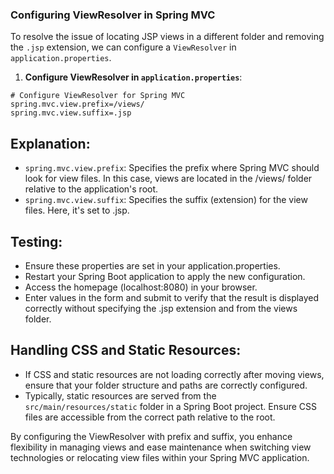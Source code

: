 ### Configuring ViewResolver in Spring MVC

To resolve the issue of locating JSP views in a different folder and removing the `.jsp` extension, we can configure a `ViewResolver` in `application.properties`.

1. **Configure ViewResolver in `application.properties`**:

```properties
# Configure ViewResolver for Spring MVC
spring.mvc.view.prefix=/views/
spring.mvc.view.suffix=.jsp
```

## Explanation:

- `spring.mvc.view.prefix`: Specifies the prefix where Spring MVC should look for view files. In this case, views are located in the /views/ folder relative to the application's root.
- `spring.mvc.view.suffix`: Specifies the suffix (extension) for the view files. Here, it's set to .jsp.

## Testing:

- Ensure these properties are set in your application.properties.
- Restart your Spring Boot application to apply the new configuration.
- Access the homepage (localhost:8080) in your browser.
- Enter values in the form and submit to verify that the result is displayed correctly without specifying the .jsp extension and from the views folder.

## Handling CSS and Static Resources:

- If CSS and static resources are not loading correctly after moving views, ensure that your folder structure and paths are correctly configured.
- Typically, static resources are served from the `src/main/resources/static` folder in a Spring Boot project. Ensure CSS files are accessible from the correct path relative to the root.

By configuring the ViewResolver with prefix and suffix, you enhance flexibility in managing views and ease maintenance when switching view technologies or relocating view files within your Spring MVC application.
